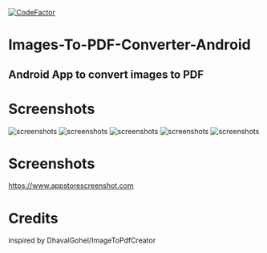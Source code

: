 [![CodeFactor](https://www.codefactor.io/repository/github/shreyashc/images-to-pdf-converter-android/badge)](https://www.codefactor.io/repository/github/shreyashc/images-to-pdf-converter-android)
# Images-To-PDF-Converter-Android

<h2> Android App to convert images to PDF </h2>

# Screenshots

![screenshots](screenshots/screenshot_1.png) ![screenshots](screenshots/screenshot_2.png) ![screenshots](screenshots/screenshot_3.png)
![screenshots](screenshots/screenshot_4.png) ![screenshots](screenshots/screenshot_5.png)

# Screenshots
https://www.appstorescreenshot.com
# Credits
inspired by 
DhavalGohel/ImageToPdfCreator
